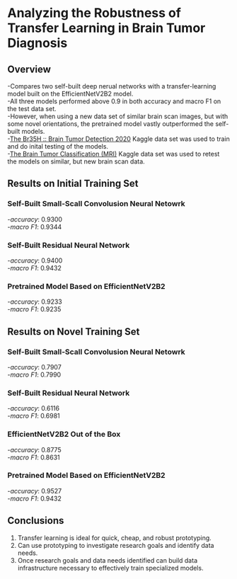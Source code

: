 # Analyzing the Robustness of Transfer Learning in Brain Tumor Diagnosis

## Overview

-Compares two self-built deep nerual networks with a transfer-learning model built on the EfficientNetV2B2 model.    
-All three models performed above 0.9 in both accuracy and macro F1 on the test data set.  
-However, when using a new data set of similar brain scan images, but with some novel orientations, the pretrained model vastly outperformed the self-built models.  
-[The Br35H :: Brain Tumor Detection 2020](https://www.kaggle.com/datasets/ahmedhamada0/brain-tumor-detection) Kaggle data set was used to train and do inital testing of the models.  
-[The Brain Tumor Classification (MRI)](https://www.kaggle.com/datasets/sartajbhuvaji/brain-tumor-classification-mri?select=Training) Kaggle data set was used to retest the models on similar, but new brain scan data.

## Results on Initial Training Set

### Self-Built Small-Scall Convolusion Neural Netowrk  
-*accuracy*: 0.9300  
-*macro F1*: 0.9344  

### Self-Built Residual Neural Network
-*accuracy*: 0.9400  
-*macro F1*: 0.9432  

### Pretrained Model Based on EfficientNetV2B2
-*accuracy*: 0.9233  
-*macro F1*: 0.9235  

## Results on Novel Training Set

### Self-Built Small-Scall Convolusion Neural Netowrk  
-*accuracy*: 0.7907  
-*macro F1*: 0.7990  

### Self-Built Residual Neural Network
-*accuracy*: 0.6116  
-*macro F1*: 0.6981  

### EfficientNetV2B2 Out of the Box
-*accuracy*: 0.8775  
-*macro F1*: 0.8631  

### Pretrained Model Based on EfficientNetV2B2
-*accuracy*: 0.9527  
-*macro F1*: 0.9432  

## Conclusions

1. Transfer learning is ideal for quick, cheap, and robust prototyping.  
2. Can use prototyping to investigate research goals and identify data needs.  
3. Once research goals and data needs identified can build data infrastructure necessary to effectively train specialized models.  
